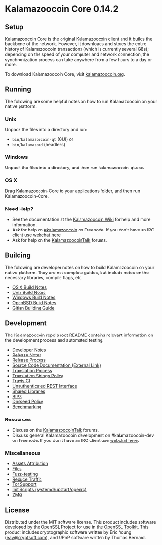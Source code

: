 Kalamazoocoin Core 0.14.2
=====================

Setup
---------------------
Kalamazoocoin Core is the original Kalamazoocoin client and it builds the backbone of the network. However, it downloads and stores the entire history of Kalamazoocoin transactions (which is currently several GBs); depending on the speed of your computer and network connection, the synchronization process can take anywhere from a few hours to a day or more.

To download Kalamazoocoin Core, visit [kalamazoocoin.org](https://kalamazoocoin.org).

Running
---------------------
The following are some helpful notes on how to run Kalamazoocoin on your native platform.

### Unix

Unpack the files into a directory and run:

- `bin/kalamazoocoin-qt` (GUI) or
- `bin/kalamazood` (headless)

### Windows

Unpack the files into a directory, and then run kalamazoocoin-qt.exe.

### OS X

Drag Kalamazoocoin-Core to your applications folder, and then run Kalamazoocoin-Core.

### Need Help?

* See the documentation at the [Kalamazoocoin Wiki](https://kalamazoocoin.info/)
for help and more information.
* Ask for help on [#kalamazoocoin](http://webchat.freenode.net?channels=kalamazoocoin) on Freenode. If you don't have an IRC client use [webchat here](http://webchat.freenode.net?channels=kalamazoocoin).
* Ask for help on the [KalamazoocoinTalk](https://kalamazootalk.io/) forums.

Building
---------------------
The following are developer notes on how to build Kalamazoocoin on your native platform. They are not complete guides, but include notes on the necessary libraries, compile flags, etc.

- [OS X Build Notes](build-osx.md)
- [Unix Build Notes](build-unix.md)
- [Windows Build Notes](build-windows.md)
- [OpenBSD Build Notes](build-openbsd.md)
- [Gitian Building Guide](gitian-building.md)

Development
---------------------
The Kalamazoocoin repo's [root README](/README.md) contains relevant information on the development process and automated testing.

- [Developer Notes](developer-notes.md)
- [Release Notes](release-notes.md)
- [Release Process](release-process.md)
- [Source Code Documentation (External Link)](https://dev.visucore.com/kalamazoocoin/doxygen/)
- [Translation Process](translation_process.md)
- [Translation Strings Policy](translation_strings_policy.md)
- [Travis CI](travis-ci.md)
- [Unauthenticated REST Interface](REST-interface.md)
- [Shared Libraries](shared-libraries.md)
- [BIPS](bips.md)
- [Dnsseed Policy](dnsseed-policy.md)
- [Benchmarking](benchmarking.md)

### Resources
* Discuss on the [KalamazoocoinTalk](https://kalamazootalk.io/) forums.
* Discuss general Kalamazoocoin development on #kalamazoocoin-dev on Freenode. If you don't have an IRC client use [webchat here](http://webchat.freenode.net/?channels=kalamazoocoin-dev).

### Miscellaneous
- [Assets Attribution](assets-attribution.md)
- [Files](files.md)
- [Fuzz-testing](fuzzing.md)
- [Reduce Traffic](reduce-traffic.md)
- [Tor Support](tor.md)
- [Init Scripts (systemd/upstart/openrc)](init.md)
- [ZMQ](zmq.md)

License
---------------------
Distributed under the [MIT software license](/COPYING).
This product includes software developed by the OpenSSL Project for use in the [OpenSSL Toolkit](https://www.openssl.org/). This product includes
cryptographic software written by Eric Young ([eay@cryptsoft.com](mailto:eay@cryptsoft.com)), and UPnP software written by Thomas Bernard.
